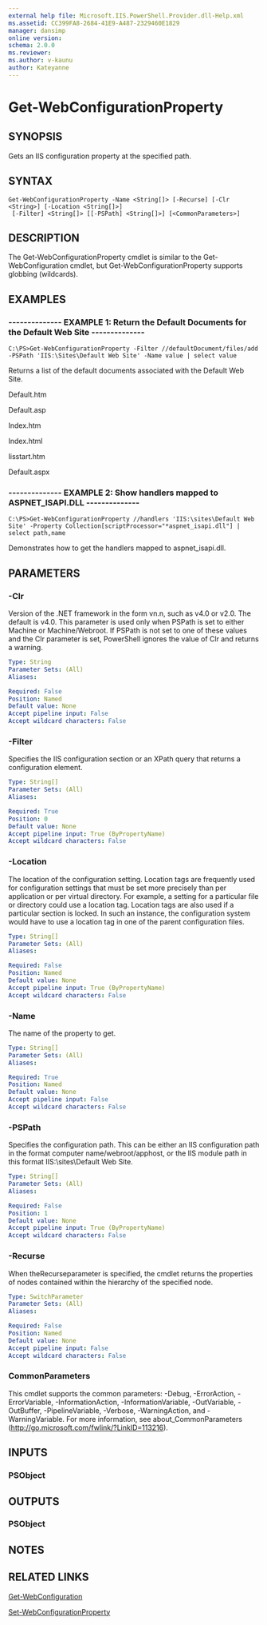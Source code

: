 ```yaml
---
external help file: Microsoft.IIS.PowerShell.Provider.dll-Help.xml
ms.assetid: CC399FA8-2684-41E9-A487-2329460E1829
manager: dansimp
online version: 
schema: 2.0.0
ms.reviewer:
ms.author: v-kaunu
author: Kateyanne
---
```


# Get-WebConfigurationProperty

## SYNOPSIS
Gets an IIS configuration property at the specified path.

## SYNTAX

```
Get-WebConfigurationProperty -Name <String[]> [-Recurse] [-Clr <String>] [-Location <String[]>]
 [-Filter] <String[]> [[-PSPath] <String[]>] [<CommonParameters>]
```

## DESCRIPTION
The Get-WebConfigurationProperty cmdlet is similar to the Get-WebConfiguration cmdlet, but Get-WebConfigurationProperty supports globbing (wildcards).

## EXAMPLES

### -------------- EXAMPLE 1: Return the Default Documents for the Default Web Site --------------
```
C:\PS>Get-WebConfigurationProperty -Filter //defaultDocument/files/add -PSPath 'IIS:\Sites\Default Web Site' -Name value | select value
```

Returns a list of the default documents associated with the Default Web Site.

Default.htm

Default.asp

Index.htm

Index.html

Iisstart.htm

Default.aspx

### -------------- EXAMPLE 2: Show handlers mapped to ASPNET_ISAPI.DLL --------------
```
C:\PS>Get-WebConfigurationProperty //handlers 'IIS:\sites\Default Web Site' -Property Collection[scriptProcessor="*aspnet_isapi.dll"] | select path,name
```

Demonstrates how to get the handlers mapped to aspnet_isapi.dll.

## PARAMETERS

### -Clr
Version of the .NET framework in the form vn.n, such as v4.0 or v2.0.
The default is v4.0.
This parameter is used only when PSPath is set to either Machine or Machine/Webroot.
If PSPath is not set to one of these values and the Clr parameter is set, PowerShell ignores the value of Clr and returns a warning.

```yaml
Type: String
Parameter Sets: (All)
Aliases: 

Required: False
Position: Named
Default value: None
Accept pipeline input: False
Accept wildcard characters: False
```

### -Filter
Specifies the IIS configuration section or an XPath query that returns a configuration element.

```yaml
Type: String[]
Parameter Sets: (All)
Aliases: 

Required: True
Position: 0
Default value: None
Accept pipeline input: True (ByPropertyName)
Accept wildcard characters: False
```

### -Location
The location of the configuration setting.
Location tags are frequently used for configuration settings that must be set more precisely than per application or per virtual directory.
For example, a setting for a particular file or directory could use a location tag.
Location tags are also used if a particular section is locked.
In such an instance, the configuration system would have to use a location tag in one of the parent configuration files.

```yaml
Type: String[]
Parameter Sets: (All)
Aliases: 

Required: False
Position: Named
Default value: None
Accept pipeline input: True (ByPropertyName)
Accept wildcard characters: False
```

### -Name
The name of the property to get.

```yaml
Type: String[]
Parameter Sets: (All)
Aliases: 

Required: True
Position: Named
Default value: None
Accept pipeline input: False
Accept wildcard characters: False
```

### -PSPath
Specifies the configuration path.
This can be either an IIS configuration path in the format computer name/webroot/apphost, or the IIS module path in this format IIS:\sites\Default Web Site.

```yaml
Type: String[]
Parameter Sets: (All)
Aliases: 

Required: False
Position: 1
Default value: None
Accept pipeline input: True (ByPropertyName)
Accept wildcard characters: False
```

### -Recurse
When theRecurseparameter is specified, the cmdlet returns the properties of nodes contained within the hierarchy of the specified node.

```yaml
Type: SwitchParameter
Parameter Sets: (All)
Aliases: 

Required: False
Position: Named
Default value: None
Accept pipeline input: False
Accept wildcard characters: False
```

### CommonParameters
This cmdlet supports the common parameters: -Debug, -ErrorAction, -ErrorVariable, -InformationAction, -InformationVariable, -OutVariable, -OutBuffer, -PipelineVariable, -Verbose, -WarningAction, and -WarningVariable. For more information, see about_CommonParameters (http://go.microsoft.com/fwlink/?LinkID=113216).

## INPUTS

### PSObject

## OUTPUTS

### PSObject

## NOTES

## RELATED LINKS

[Get-WebConfiguration](./Get-WebConfiguration.md)

[Set-WebConfigurationProperty](./Set-WebConfigurationProperty.md)

